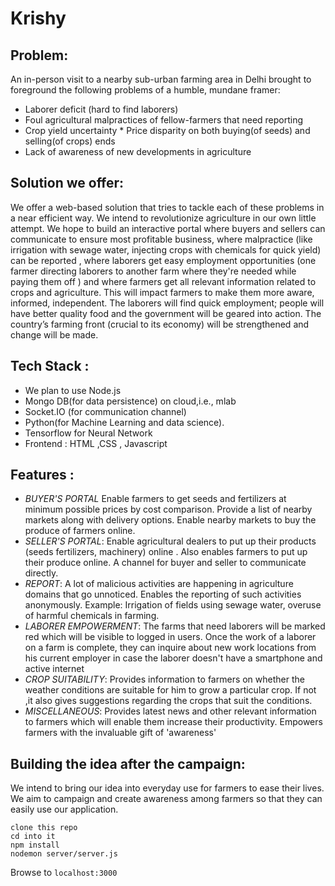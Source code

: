 # Krishy
## Problem:
An in-person visit to a nearby sub-urban farming area in Delhi brought to foreground the following problems of a humble, mundane framer: 
- Laborer deficit (hard to find laborers) 
- Foul agricultural malpractices of fellow-farmers that need reporting 
- Crop yield uncertainty * Price disparity on both buying(of seeds) and selling(of crops) ends 
- Lack of awareness of new developments in agriculture

## Solution we offer:
We offer a web-based solution that tries to tackle each of these problems in a near efficient way. We intend to revolutionize agriculture in our own little attempt. We hope to build an interactive portal where buyers and sellers can communicate to ensure most profitable business, where malpractice (like irrigation with sewage water, injecting crops with chemicals for quick yield) can be reported , where laborers get easy employment opportunities (one farmer directing laborers to another farm where they're needed while paying them off ) and where farmers get all relevant information related to crops and agriculture. This will impact farmers to make them more aware, informed, independent. The laborers will find quick employment; people will have better quality food and the government will be geared into action. The country’s farming front (crucial to its economy) will be strengthened and change will be made.

## Tech Stack :
- We plan to use Node.js 
- Mongo DB(for data persistence) on cloud,i.e., mlab 
- Socket.IO (for communication channel)
- Python(for Machine Learning and data science).
- Tensorflow for Neural Network
- Frontend : HTML ,CSS , Javascript

## Features :
- *BUYER'S PORTAL* Enable farmers to get seeds and fertilizers at minimum possible prices by cost comparison. Provide a list of nearby markets along with delivery options. Enable nearby markets to buy the produce of farmers online. 
- *SELLER'S PORTAL*: Enable agricultural dealers to put up their products (seeds fertilizers, machinery) online . Also enables farmers to put up their produce online. A channel for buyer and seller to communicate directly. 
- *REPORT*: A lot of malicious activities are happening in agriculture domains that go unnoticed. Enables the reporting of such activities anonymously. Example: Irrigation of fields using sewage water, overuse of harmful chemicals in farming. 
- *LABORER EMPOWERMENT*: The farms that need laborers will be marked red which will be visible to logged in users. Once the work of a laborer on a farm is complete, they can inquire about new work locations from his current employer in case the laborer doesn't have a smartphone and active internet 
- *CROP SUITABILITY*: Provides information to farmers on whether the weather conditions are suitable for him to grow a particular crop. If not ,it also gives suggestions regarding the crops that suit the conditions. 
- *MISCELLANEOUS*: Provides latest news and other relevant information to farmers which will enable them increase their productivity. Empowers farmers with the invaluable gift of 'awareness'

## Building the idea after the campaign:
We intend to bring our idea into everyday use for farmers to ease their lives. We aim to campaign and create awareness among farmers so that they can easily use our application.


```
clone this repo
cd into it
npm install 
nodemon server/server.js
```

Browse to ```localhost:3000```
